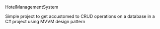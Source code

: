 HotelManagementSystem

Simple project to get accustomed to CRUD operations on a database in a C# project using MVVM design pattern
